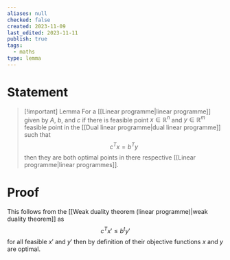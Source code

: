 ```yaml
---
aliases: null
checked: false
created: 2023-11-09
last_edited: 2023-11-11
publish: true
tags:
  - maths
type: lemma
---
```

# Statement

> [!important] Lemma
> For a [[Linear programme|linear programme]] given by $A$, $b$, and $c$ if there is feasible point $x \in \mathbb{R}^n$ and $y \in \mathbb{R}^m$ feasible point in the [[Dual linear programme|dual linear programme]] such that
> $$ c^Tx = b^Ty$$
> then they are both optimal points in there respective [[Linear programme|linear programmes]].

# Proof

This follows from the [[Weak duality theorem (linear programme)|weak duality theorem]] as
$$c^Tx' \leq b^ty'$$
for all feasible $x'$ and $y'$ then by definition of their objective functions $x$ and $y$ are optimal.
